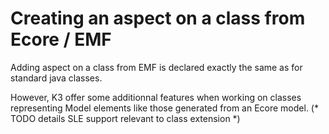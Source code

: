 # Creating an aspect on a class from Ecore / EMF

Adding aspect on a class from EMF is declared exactly the same as for standard java classes.

However, K3 offer some additionnal features when working on classes representing Model elements like those generated from an Ecore model.
(* TODO details SLE support relevant to class extension *)
